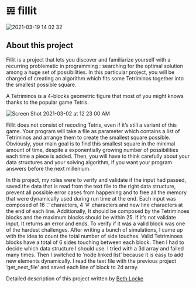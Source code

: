 # 𝌙 fillit

![2021-03-19 14 02 32](https://user-images.githubusercontent.com/52679439/111863021-22bc8c80-8916-11eb-89b8-917c42d4b541.gif)


## About this project 

Fillit is a project that lets you discover and familiarize yourself with a recurring problematic in programming : searching for the optimal solution among a huge set of possibilities. In this particular project, you will be charged of creating an algorithm which fits some Tetriminos together into the smallest possible square.

A Tetriminos is a 4-blocks geometric figure that most of you might knows thanks to the popular game Tetris.

![Screen Shot 2021-03-02 at 12 23 00 AM](https://user-images.githubusercontent.com/52679439/109619422-9d4f7480-7aed-11eb-970c-9c9e65bc80d9.png)


Fillit does not consist of recoding Tetris, even if it’s still a variant of this game. Your program will take a file as parameter which contains a list of Tetriminos and arrange them to create the smallest square possible. Obviously, your main goal is to find this smallest square in the minimal amount of time, despite a exponentially growing number of possibilities each time a piece is added.
Then, you will have to think carefully about your data structures and your solving algorithm, if you want your program answers before the next millenium.

In this project, my roles were to verify and validate if the input had passed, saved the data that is read from the text file to the right data structure, prevent all possible error cases from happening and to free all the memory that were dynamically used during run time at the end.
Each input was composed of 16 ‘.’ characters, 4 ‘#’ characters and new line characters at the end of each line. Additionally, It should be composed by the Tetriminoes blocks and the maximum blocks should be within 25. If it’s not validate input, It returns an error and ends. To verify if it was a valid block was one of the hardest challenges. After writing a bunch of simulations, I came up with the idea to count the total number of side touches. Valid Tetriminoes blocks have a total of 6 sides touching between each block. Then I had to decide which data structure I should use. I tried with a 3d array and failed many times. Then I switched to ‘node linked list’ because it is easy to add new elements dynamically. I read the text file with the previous project ‘get_next_file’ and saved each line of block to 2d array.

Detailed description of this project written by [Beth Locke](https://medium.com/@bethnenniger/fillit-solving-for-the-smallest-square-of-tetrominos-c6316004f909)

